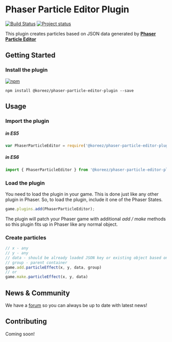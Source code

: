 
Phaser Particle Editor Plugin
================
 [![Build Status](https://travis-ci.org/koreezgames/phaser-particle-editor-plugin.svg?branch=master)](https://travis-ci.org/koreezgames/phaser-particle-editor-plugin) [![Project status](https://img.shields.io/badge/status-active-brightgreen.svg)](#status)

This plugin creates particles based on JSON data generated by **[Phaser Particle Editor](https://phaser-particle-editor.firebaseapp.com/)**
 
Getting Started
---------------
### Install the plugin
[![npm](https://img.shields.io/npm/dt/@koreez/phaser-particle-editor-plugin.svg)](https://www.npmjs.com/package/@koreez/phaser-particle-editor-plugin)
```shell
npm install @koreez/phaser-particle-editor-plugin --save
```
Usage
-----
### Import the plugin
##### ***in ES5***
```javascript
var PhaserParticleEditor = require('@koreez/phaser-particle-editor-plugin')
```
##### ***in ES6***
```javascript
import { PhaserParticleEditor } from '@koreez/phaser-particle-editor-plugin'
```
### Load the plugin
You need to load the plugin in your game. This is done just like any other plugin in Phaser.
So, to load the plugin, include it one of the Phaser States.
```javascript
game.plugins.add(PhaserParticleEditor);
```
The plugin will patch your Phaser game with additional *add / make* methods so this plugin fits up in Phaser like any normal object.
### Create particles
```javascript
// x - any
// y - any
// data - should be already loaded JSON key or existing object based on Particle Editor data
// group - parent container
game.add.particleEffect(x, y, data, group)
// or
game.make.particleEffect(x, y, data)
```

## News & Community
We have a [forum](http://www.html5gamedevs.com/topic/33387-phaser-particle-editor/) so you can always be up to date with latest news!
## Contributing
Coming soon!